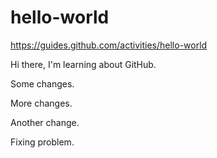 # hello-world
https://guides.github.com/activities/hello-world

Hi there, I'm learning about GitHub.

Some changes.

More changes.

Another change.

Fixing problem.
